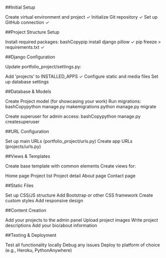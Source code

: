 ##Initial Setup

Create virtual environment and project ✓
Initialize Git repository ✓
Set up GitHub connection ✓

##Project Structure Setup

Install required packages:
bashCopypip install django pillow ✓
pip freeze > requirements.txt ✓


##Django Configuration

Update portfolio_project/settings.py:

Add 'projects' to INSTALLED_APPS ✓
Configure static and media files
Set up database settings



##Database & Models

Create Project model (for showcasing your work)
Run migrations:
bashCopypython manage.py makemigrations
python manage.py migrate

Create superuser for admin access:
bashCopypython manage.py createsuperuser


##URL Configuration

Set up main URLs (portfolio_project/urls.py)
Create app URLs (projects/urls.py)

##Views & Templates

Create base template with common elements
Create views for:

Home page
Project list
Project detail
About page
Contact page



##Static Files

Set up CSS/JS structure
Add Bootstrap or other CSS framework
Create custom styles
Add responsive design

##Content Creation

Add your projects to the admin panel
Upload project images
Write project descriptions
Add your bio/about information

##Testing & Deployment

Test all functionality locally
Debug any issues
Deploy to platform of choice (e.g., Heroku, PythonAnywhere)